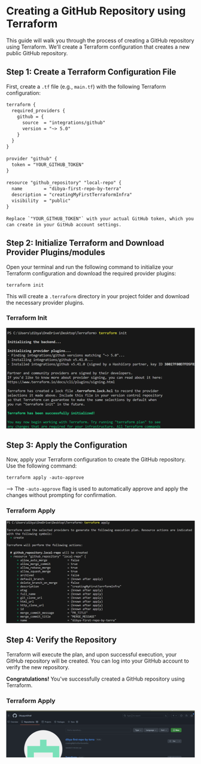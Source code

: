 # Creating a GitHub Repository using Terraform

This guide will walk you through the process of creating a GitHub repository using Terraform. We'll create a Terraform configuration that creates a new public GitHub repository.

## Step 1: Create a Terraform Configuration File

First, create a `.tf` file (e.g., `main.tf`) with the following Terraform configuration:

```hcl
terraform {
  required_providers {
    github = {
      source  = "integrations/github"
      version = "~> 5.0"
    }
  }
}

provider "github" {
  token = "YOUR_GITHUB_TOKEN"
}

resource "github_repository" "local-repo" {
  name        = "dibya-first-repo-by-terra"
  description = "creatingMyFirstTerraformInfra"
  visibility  = "public"
}

Replace `"YOUR_GITHUB_TOKEN"` with your actual GitHub token, which you can create in your GitHub account settings.
```
## Step 2: Initialize Terraform and Download Provider Plugins/modules

Open your terminal and run the following command to initialize your Terraform configuration and download the required provider plugins:

```shell
terraform init
```

This will create a `.terraform` directory in your project folder and download the necessary provider plugins.

### Terraform Init
![Terraform Init](terraform-init.png)

## Step 3: Apply the Configuration

Now, apply your Terraform configuration to create the GitHub repository. Use the following command:
```shell
terraform apply -auto-approve
```

--> The `-auto-approve` flag is used to automatically approve and apply the changes without prompting for confirmation.

### Terraform Apply
![Terraform Apply](terraform-apply.png)

## Step 4: Verify the Repository

Terraform will execute the plan, and upon successful execution, your GitHub repository will be created. You can log into your GitHub account to verify the new repository.

**Congratulations!** You've successfully created a GitHub repository using Terraform.
### Terraform Apply
![Terraform Apply](terraform-repo.png)
